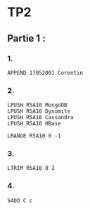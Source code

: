 # TP2 

## Partie 1 :

### 1.
    APPEND 17052001 Corentin

### 2.

    LPUSH R5A10 MongoDB
    LPUSH R5A10 Dynomite
    LPUSH R5A10 Cassandra
    LPUSH R5A10 HBase

    LRANGE R5A10 0 -1

### 3.

    LTRIM R5A10 0 2

### 4.

    SADD C c